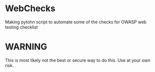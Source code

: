 # WebChecks
Making pytohn script to automate some of the checks for OWASP web testing checklist

# WARNING
This is most likely not the best or secure way to do this. Use at your own risk.
